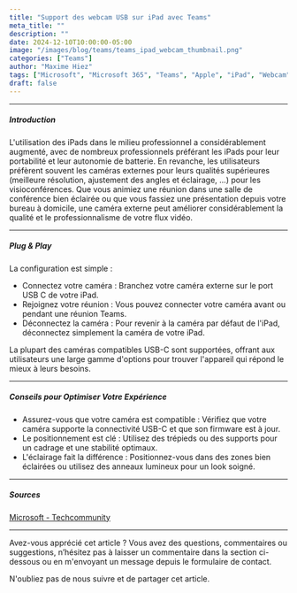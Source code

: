 ```yaml
---
title: "Support des webcam USB sur iPad avec Teams"
meta_title: ""
description: ""
date: 2024-12-10T10:00:00-05:00
image: "/images/blog/teams/teams_ipad_webcam_thumbnail.png"
categories: ["Teams"]
author: "Maxime Hiez"
tags: ["Microsoft", "Microsoft 365", "Teams", "Apple", "iPad", "Webcam"]
draft: false
---
```

---

##### Introduction
L'utilisation des iPads dans le milieu professionnel a considérablement augmenté, avec de nombreux professionnels préférant les iPads pour leur portabilité et leur autonomie de batterie. En revanche, les utilisateurs préfèrent souvent les caméras externes pour leurs qualités supérieures (meilleure résolution, ajustement des angles et éclairage, ...) pour les visioconférences. Que vous animiez une réunion dans une salle de conférence bien éclairée ou que vous fassiez une présentation depuis votre bureau à domicile, une caméra externe peut améliorer considérablement la qualité et le professionnalisme de votre flux vidéo.

---

##### Plug & Play

La configuration est simple :

- Connectez votre caméra : Branchez votre caméra externe sur le port USB C de votre iPad.
- Rejoignez votre réunion : Vous pouvez connecter votre caméra avant ou pendant une réunion Teams.
- Déconnectez la caméra : Pour revenir à la caméra par défaut de l'iPad, déconnectez simplement la caméra de votre iPad.

La plupart des caméras compatibles USB-C sont supportées, offrant aux utilisateurs une large gamme d'options pour trouver l'appareil qui répond le mieux à leurs besoins.

---

##### Conseils pour Optimiser Votre Expérience

- Assurez-vous que votre caméra est compatible : Vérifiez que votre caméra supporte la connectivité USB-C et que son firmware est à jour.
- Le positionnement est clé : Utilisez des trépieds ou des supports pour un cadrage et une stabilité optimaux.
- L'éclairage fait la différence : Positionnez-vous dans des zones bien éclairées ou utilisez des anneaux lumineux pour un look soigné.

---

##### Sources
[Microsoft - Techcommunity](https://techcommunity.microsoft.com/blog/microsoftteamsblog/introducing-external-camera-support-for-ipads-in-microsoft-teams/4355767)

---


Avez-vous apprécié cet article ? Vous avez des questions, commentaires ou suggestions, n’hésitez pas à laisser un commentaire dans la section ci-dessous ou en m'envoyant un message depuis le formulaire de contact.

N'oubliez pas de nous suivre et de partager cet article.